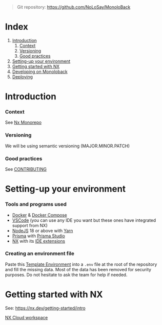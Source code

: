 >Git repository: https://github.com/NoLoSay/MonoloBack


# Index 

1. [Introduction](#introduction)
	1. [Context](#context)
	2. [Versioning](#versioning)
	3. [Good practices](#good-practices)
2. [Setting-up your environment](#setting-up-your-environment)
3. [Getting started with NX](#getting-started-with-nx)
4. [Developing on Monoloback](pages/developing-on-monoloback)
4. [Deploying](pages/DEPLOYING)


# Introduction

### Context

See [Nx Monorepo](pages/etude-monorepo-nx)

### Versioning

We will be using semantic versioning (MAJOR.MINOR.PATCH)

### Good practices

See [CONTRIBUTING](pages/CONTRIBUTING)

# Setting-up your environment

### Tools and programs used

- [Docker](https://code.visualstudio.com/docs/setup/setup-overview) & [Docker Compose](https://docs.docker.com/compose/install/)
- [VSCode](https://code.visualstudio.com/docs/setup/setup-overview) (you can use any IDE you want but these ones have integrated support from NX)
- [NodeJS](https://nodejs.org/en/download/) 18 or above with [Yarn](https://classic.yarnpkg.com/lang/en/docs/install)
- [Prisma](https://www.prisma.io) with [Prisma Studio](https://www.prisma.io/studio)
- [NX](https://nx.dev/getting-started/intro) with its [IDE extensions](https://nx.dev/core-features/integrate-with-editors)

### Creating an environment file

Paste this [Template Environment](pages/template-environment) into a `.env` file at the root of the repository and fill the missing data. Most of the data has been removed for security purposes. Do not hesitate to ask the team for help if needed. 

# Getting started with NX


See: https://nx.dev/getting-started/intro

[NX Cloud workspace](https://cloud.nx.app/orgs/652159fe39cec102ad48ba93/workspaces/6521644d142961716fffcefb/overview)
